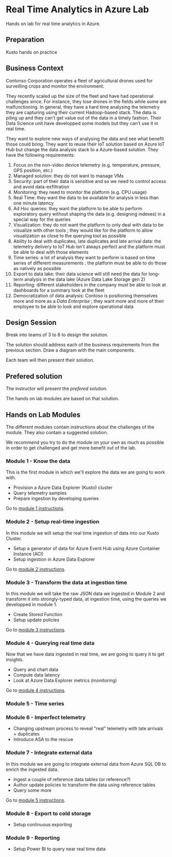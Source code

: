 # Real Time Analytics in Azure Lab

Hands on lab for real time analytics in Azure.

## Preparation

Kusto hands on practice

## Business Context

Contonso Corporation operates a fleet of agricultural drones used for surveilling crops and monitor the environment.

They recently scaled up the size of the fleet and have had operational challenges since.  For instance, they lose drones in the fields while some are malfunctioning.  In general, they have a hard time analysing the telemetry they are capturing using their current Hadoop-based stack.  The data is piling up and they can't get value out of the data in a timely fashion.  Their Data Science unit have developped some models but they can't use it in real time.

They want to explore new ways of analysing the data and see what benefit those could bring.  They want to reuse their IoT solution based on Azure IoT Hub but change the data analysis stack to a Azure-based solution.  They have the following requirements:

1.   Focus on the non-video device telemetry (e.g. temperature, pressure, GPS position, etc.)
1.   Managed solution:  they do not want to manage VMs
1.   Security:  part of their data is sensitive and so we need to control access and avoid data-exfiltration
1.   Monitoring:  they need to monitor the platform (e.g. CPU usage)
1.   Real Time:  they want the data to be available for analysis in less than one minute latency
1.   Ad Hoc queries:  they want the platform to be able to perform exploratory query without shaping the data (e.g. designing indexes) in a special way for the queries
1.   Visualization:  they do not want the platform to only deal with data to be visualize with other tools ; they would like for the platform to allow visualization as close to the querying tool as possible
1.   Ability to deal with duplicates, late duplicates and late arrival data:  the telemetry delivery to IoT Hub isn't always perfect and the platform must be able to deal with those elements
1.   Time series:  a lot of analysis they want to perform is based on time series of different measurements ; the platform must be able to do those as natively as possible
1.   Export to data lake:  their data science will still need the data for long-term analysis in the data lake (Azure Data Lake Storage gen 2)
1.   Reporting:  different stakeholders in the company must be able to look at dashboards for a summary look at the fleet
1.   Democratization of data analysis:  Contoso is positioning themselves more and more as a *Data Enterprise* ; they want more and more of their employee to be able to look and explore operational data

## Design Session

Break into teams of 3 to 8 to design the solution.

The solution should address each of the business requirements from the previous section.  Draw a diagram with the main components.

Each team will then present their solution.

##  Prefered solution

The instructor will present the *prefered solution*.

The hands on lab modules are based on that solution.

## Hands on Lab Modules

The different modules contain instructions about the challenges of the module.  They also contain a suggested solution.

We recommend you try to do the module on your own as much as possible in order to get challenged and get more benefit out of the lab.

### Module 1 - Know the data

This is the first module in which we'll explore the data we are going to work with.

*	Provision a Azure Data Explorer (Kusto) cluster
*   Query telemetry samples
*   Prepare ingestion by developing queries

Go to [module 1 instructions](module-1).

### Module 2 - Setup real-time ingestion

In this module we will setup the real time ingestion of data into our Kusto Cluster.

*	Setup a generator of data for Azure Event Hub using Azure Container Instance (ACI)
*   Setup ingestion in Azure Data Explorer

Go to [module 2 instructions](module-2).

### Module 3 - Transform the data at ingestion time

In this module we will take the raw JSON data we ingested in Module 2 and transform it into strongly-typed data, at ingestion time, using the queries we developped in module 1.

*   Create Stored Function
*   Setup update policies

Go to [module 3 instructions](module-3).

### Module 4 - Querying real time data

Now that we have data ingested in real time, we are going to query it to get insights.

*   Query and chart data
*   Compute data latency
*   Look at Azure Data Explorer metrics (monitoring)

Go to [module 4 instructions](module-4).

### Module 5 - Time series

### Module 6 - Imperfect telemetry

*	Changing upstream process to reveal "real" telemetry with late arrivals + duplicates
* Introduce ASA to the rescue

### Module 7 - Integrate external data

In this module we are going to integrate external data from Azure SQL DB to enrich the ingested data.

*	Ingest a couple of reference data tables (or reference?)
*	Author update policies to transform the data using reference tables
*	Query some more

Go to [module 5 instructions](module-5).

### Module 8 - Export to cold storage

*	Setup continuous exporting

### Module 9 - Reporting

*	Setup Power BI to query near real time data
